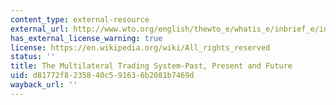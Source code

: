 ```yaml
---
content_type: external-resource
external_url: http://www.wto.org/english/thewto_e/whatis_e/inbrief_e/inbr01_e.htm
has_external_license_warning: true
license: https://en.wikipedia.org/wiki/All_rights_reserved
status: ''
title: The Multilateral Trading System-Past, Present and Future
uid: d81772f8-2358-40c5-9163-6b2081b7469d
wayback_url: ''
---
```

